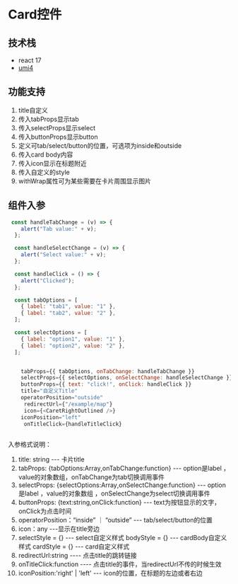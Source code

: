 # Card控件

## 技术栈

- react 17
- [umi4](https://umijs.org/docs/tutorials/getting-started)

## 功能支持
1. title自定义
2. 传入tabProps显示tab
3. 传入selectProps显示select
4. 传入buttonProps显示button
5. 定义可tab/select/button的位置，可选项为inside和outside
6. 传入card body内容
7. 传入icon显示在标题附近
8. 传入自定义的style
9. withWrap属性可为某些需要在卡片周围显示图片


## 组件入参
```javascript
 const handleTabChange = (v) => {
    alert("Tab value:" + v);
  };

  const handleSelectChange = (v) => {
    alert("Select value:" + v);
  };

  const handleClick = () => {
    alert("Clicked");
  };

  const tabOptions = [
    { label: "tab1", value: "1" },
    { label: "tab2", value: "2" },
  ];

  const selectOptions = [
    { label: "option1", value: "1" },
    { label: "option2", value: "2" },
  ];


    tabProps={{ tabOptions, onTabChange: handleTabChange }}
    selectProps={{ selectOptions, onSelectChange: handleSelectChange }}
    buttonProps={{ text: "click!", onClick: handleClick }}
    title="自定义Title"
    operatorPosition="outside"
     redirectUrl={"/example/map"}
     icon={<CaretRightOutlined />}
    iconPosition="left"
     onTitleClick={handleTitleClick}



```
入参格式说明：
1. title: string --- 卡片title
2. tabProps: {tabOptions:Array<object>,onTabChange:function} --- option是label ，value的对象数组，onTabChange为tab切换调用事件
3. selectProps: {selectOptions:Array<object>,onSelectChange:function} --- option是label ，value的对象数组 ，onSelectChange为select切换调用事件
4. buttonProps: {text:string,onClick:function} --- text为按钮显示的文字，onClick为点击时间
5. operatorPosition：“inside” ｜ “outside” --- tab/select/button的位置
6. icon：any ---显示在title旁边
7.  selectStyle = {} --- select自定义样式
    bodyStyle = {} --- cardBody自定义样式
    cardStyle = {} --- card自定义样式
8.  redirectUrl:string  ---- 点击title的跳转链接
9. onTitleClick:function ---- 点击title的事件，当redirectUrl不传的时候生效
10. iconPosition:'right' | 'left' --- icon的位置，在标题的左边或者右边
